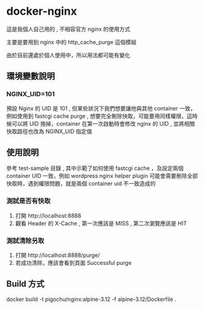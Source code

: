 # docker-nginx

這是我個人自己用的 , 不相容官方 nginx 的使用方式

主要是要用到 nginx 中的 http_cache_purge 這個模組

由於目前還處於個人使用中，所以用法都可能有變化

## 環境變數說明 ##

### NGINX_UID=101 ###

預設 Nginx 的 UID 是 101 , 但某些狀況下我們想要讓他與其他 container 一致，例如使用到 fastcgi cache purge , 想要完全刪除快取，可能要用同樣權限，這時候可以將 UID 換掉，container 在第一次啟動時會修改 nginx 的 UID , 並將相關快取路徑也改為 NGINX_UID 指定值


## 使用說明 ##

參考 test-sample 目錄 , 其中示範了如何使用 fastcgi cache ，及設定兩個 container UID 一致，例如 wordpress nginx helper plugin 可能會需要刪除全部快取時，遇到權限問題，就是兩個 container uid 不一致造成的

### 測試是否有快取 ###

1. 打開 http://localhost:8888
2. 觀看 Header 的 X-Cache , 第一次應該是 MISS , 第二次瀏覽應該是 HIT

### 測試清除叧取 ###

1. 打開 http://localhost:8888/purge/
2. 若成功清除，應該會看到頁面 Successful purge



## Build 方式 ##

docker build -t pigochu/nginx:alpine-3.12 -f alpine-3.12/Dockerfile .
